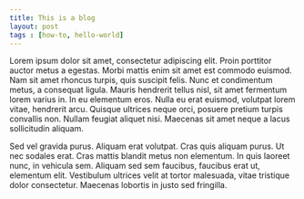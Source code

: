 ```yaml
---
title: This is a blog
layout: post
tags : [how-to, hello-world]
---
```

Lorem ipsum dolor sit amet, consectetur adipiscing elit. Proin porttitor auctor metus a egestas. Morbi mattis enim sit amet est commodo euismod. Nam sit amet rhoncus turpis, quis suscipit felis. Nunc et condimentum metus, a consequat ligula. Mauris hendrerit tellus nisl, sit amet fermentum lorem varius in. In eu elementum eros. Nulla eu erat euismod, volutpat lorem vitae, hendrerit arcu. Quisque ultrices neque orci, posuere pretium turpis convallis non. Nullam feugiat aliquet nisi. Maecenas sit amet neque a lacus sollicitudin aliquam.

Sed vel gravida purus. Aliquam erat volutpat. Cras quis aliquam purus. Ut nec sodales erat. Cras mattis blandit metus non elementum. In quis laoreet nunc, in vehicula sem. Aliquam sed sem faucibus, faucibus erat ut, elementum elit. Vestibulum ultrices velit at tortor malesuada, vitae tristique dolor consectetur. Maecenas lobortis in justo sed fringilla.

